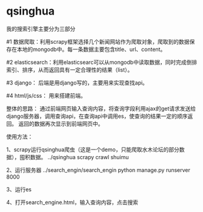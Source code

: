 # qsinghua
我的搜索引擎主要分为三部分

#1 数据爬取：利用scrapy框架选择几个新闻网站作为爬取对象，爬取到的数据保存在本地的mongodb中。每一条数据主要包含title、url、content。

#2 elasticsearch：利用elasticsearc可以从mongodb中读取数据，同时完成倒排索引、排序，从而返回具有一定合理性的结果（list）。

#3 django： 后端是用django写的，主要用来实现查找api。

#4 html/js/css： 用来搭建前端。

整体的思路： 通过前端网页输入查询内容，将查询字段利用ajax的get请求发送给django服务器，调用查询api，在查询api中调用es，使查询的结果一定的顺序返回。
返回的数据再次显示到前端网页中。

使用方法：


1、scrapy运行qsinghua爬虫（这是一个demo，只能爬取水木论坛的部分数据），囤积数据。
../qsinghua
scrapy crawl shuimu

2、运行服务器 
../search_engin/search_engin
python manage.py runserver 8000

3、运行es


4、打开search_engine.html，输入查询内容，点击搜索